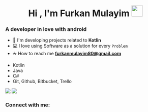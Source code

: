 <h1 align="center">Hi , I'm Furkan Mulayim <img src="https://media.giphy.com/media/hvRJCLFzcasrR4ia7z/giphy.gif" width="35"></h1>

<h3>A developer in love with android</h3>


- 🌱 I'm developing projects related to **Kotlin**
- 💻 I love using Software as a solution for every `Problem`
- ☕ How to reach me **furkanmulayim80@gmail.com**

* Kotlin
* Java
* C#
* Git, Github, Bitbucket, Trello

<img src="https://github-readme-stats.vercel.app/api?username=furkanmulayim&show_icons=true&theme=radical">

<img src="https://github-readme-stats.vercel.app/api/top-langs/?username=furkanmulayim&layout=compact&show_icons=true&theme=radical">



<h3 align="left">Connect with me:</h3>
<p align="left">
<a href="https://www.linkedin.com/in/furkanmulayim"/></a>
</p>
